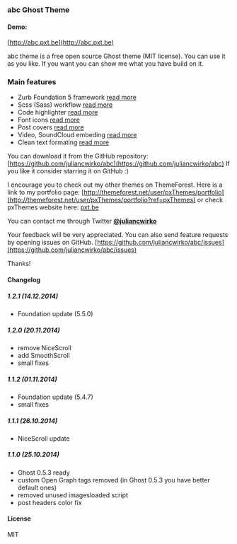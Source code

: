 ### abc Ghost Theme

#### Demo:
[http://abc.pxt.be](http://abc.pxt.be)

abc theme is a free open source Ghost theme (MIT license).
You can use it as you like. If you want you can show me what you have build on it.

### Main features
* Zurb Foundation 5 framework [read more](http://abc.pxt.be/zurb-foundation-5/)
* Scss (Sass) workflow [read more](http://abc.pxt.be/scss-workflow/)
* Code highlighter [read more](http://abc.pxt.be/code-highlighter/)
* Font icons [read more](http://abc.pxt.be/font-icons-to-use/)
* Post covers [read more](http://abc.pxt.be/post-with-image-cover/)
* Video, SoundCloud embeding [read more](http://abc.pxt.be/video-soundcloud/)
* Clean text formating [read more](http://abc.pxt.be/welcome-to-ghost/)

You can download it from the GitHub repository:
[https://github.com/juliancwirko/abc](https://github.com/juliancwirko/abc)
If you like it consider starring it on GitHub :)

I encourage you to check out my other themes on ThemeForest. Here is a link to my portfolio page: [http://themeforest.net/user/pxThemes/portfolio](http://themeforest.net/user/pxThemes/portfolio?ref=pxThemes) or check pxThemes website here: [pxt.be](http://pxt.be)

You can contact me through Twitter [**@juliancwirko**](https://twitter.com/JulianCwirko)

Your feedback will be very appreciated. You can also send feature requests by opening issues on GitHub.
[https://github.com/juliancwirko/abc/issues](https://github.com/juliancwirko/abc/issues)

Thanks!

#### Changelog

##### 1.2.1 (14.12.2014)

- Foundation update (5.5.0)

##### 1.2.0 (20.11.2014)

- remove NiceScroll
- add SmoothScroll
- small fixes

##### 1.1.2 (01.11.2014)

- Foundation update (5.4.7)
- small fixes

##### 1.1.1 (26.10.2014)

- NiceScroll update

##### 1.1.0 (25.10.2014)

- Ghost 0.5.3 ready
- custom Open Graph tags removed (in Ghost 0.5.3 you have better default ones)
- removed unused imagesloaded script
- post headers color fix

#### License

MIT
